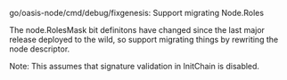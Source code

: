 go/oasis-node/cmd/debug/fixgenesis: Support migrating Node.Roles

The node.RolesMask bit definitons have changed since the last major
release deployed to the wild, so support migrating things by rewriting
the node descriptor.

Note: This assumes that signature validation in InitChain is disabled.
